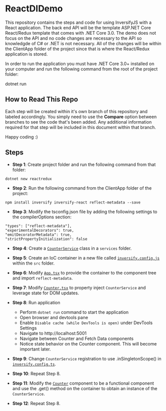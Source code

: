 # ReactDIDemo

This repository contains the steps and code for using InversifyJS with a React application.  The back end API will be the template ASP.NET Core React/Redux template that comes with .NET Core 3.0.  The demo does not focus on the API and no code changes are necessary to the API so knowledgde of C# or .NET is not necessary.  All of the changes will be within the ClientApp folder of the project since that is where the React/Redux application is stored.  

In order to run the application you must have .NET Core 3.0+ installed on your computer and run the following command from the root of the project folder:

dotnet run

## How to Read This Repo

Each step will be created within it's own branch of this repository and labeled accordingly.  You simply need to use the **Compare** option between branches to see the code that's been added.  Any additional information required for that step will be included in this document within that branch.

Happy coding  :)

## Steps

* **Step 1**: Create project folder and run the following command from that folder:

```text
dotnet new reactredux
```

* **Step 2**: Run the following command from the ClientApp folder of the project:

```text
npm install inversify inversify-react reflect-metadata --save
```

* **Step 3**: Modify the tsconfig.json file by adding the following settings to the compilerOptions section:

```text
"types": ["reflect-metadata"],
"experimentalDecorators": true,
"emitDecoratorMetadata": true,
"strictPropertyInitialization": false
```

* **Step 4**: Create a [`CounterService`](https://github.com/Xipooo/ReactDIDemo/blob/Step-4/ClientApp/src/services/CounterService.ts) class in a `services` folder.

* **Step 5**: Create an IoC container in a new file called [`inversify.config.js`](https://github.com/Xipooo/ReactDIDemo/blob/Step-5/ClientApp/src/inversify.config.ts) within the `src` folder.

* **Step 6**: Modify [`App.tsx`](https://github.com/Xipooo/ReactDIDemo/blob/Step-6/ClientApp/src/App.tsx) to provide the container to the component tree and import `reflect-metadata`.

* **Step 7**: Modify [`Counter.tsx`](https://github.com/Xipooo/ReactDIDemo/blob/Step-7/ClientApp/src/components/Counter.tsx) to property inject `CounterService` and leverage state for DOM updates.

* **Step 8**: Run application
  * Perform `dotnet run` command to start the application
  * Open browser and devtools pane
  * Enable `Disable cache (while DevTools is open)` under DevTools Settings
  * Navigate to http://localhost:5001
  * Navigate between Counter and Fetch Data components
  * Notice state behavior on the Counter component.  This will become important later.

* **Step 9**: Change `CounterService` registration to use .inSingletonScope() in [`inversify.config.ts`](https://github.com/Xipooo/ReactDIDemo/blob/Step-9/ClientApp/src/inversify.config.ts).

* **Step 10**: Repeat Step 8.

* **Step 11**: Modify the [`Counter`](https://github.com/Xipooo/ReactDIDemo/blob/Step-11/ClientApp/src/components/Counter.tsx) component to be a functional component and use the .get() method on the container to obtain an instance of the `CounterService`.

* **Step 12**: Repeat Step 8.